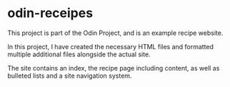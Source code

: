 # odin-receipes

This project is part of the Odin Project, and is an example recipe website. 

In this project, I have created the necessary HTML files and formatted multiple additional files alongside the actual site.

The site contains an index, the recipe page including content, as well as bulleted lists and a site navigation system.